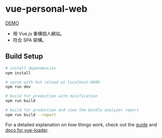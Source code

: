 # vue-personal-web
[DEMO](https://shawnhuang0321.github.io/vue-personal-web/#/)
* 用 Vue.js 重構個人網站。
* 符合 SPA 架構。

## Build Setup

``` bash
# install dependencies
npm install

# serve with hot reload at localhost:8080
npm run dev

# build for production with minification
npm run build

# build for production and view the bundle analyzer report
npm run build --report
```

For a detailed explanation on how things work, check out the [guide](http://vuejs-templates.github.io/webpack/) and [docs for vue-loader](http://vuejs.github.io/vue-loader).
